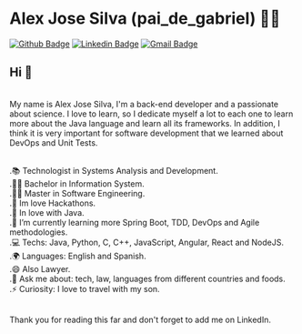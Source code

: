 # Alex Jose Silva (pai_de_gabriel) :man_technologist:

[![Github Badge](https://img.shields.io/badge/-Github-000?style=flat-square&logo=Github&logoColor=white&link=https://github.com/alexjosesilva)](https://github.com/alexjosesilva)
[![Linkedin Badge](https://img.shields.io/badge/-LinkedIn-blue?style=flat-square&logo=Linkedin&logoColor=white&link=https://www.linkedin.com/in/alexjosesilva/)](https://www.linkedin.com/in/alexjosesilva/)
[![Gmail Badge](https://img.shields.io/badge/-Gmail-c14438?style=flat-square&logo=Gmail&logoColor=white&link=mailto:alexjosesilvati@gmail.com)](mailto:alexjosesilvati@gmail.com/)
<br/>
## Hi 👋 

<br/>
My name is Alex Jose Silva, I'm a back-end developer and a passionate about science.
I love to learn, so I dedicate myself a lot to each one to learn more about the Java language and learn all its frameworks. In addition, I think it is very important for software development that we learned about DevOps and Unit Tests.

<br/>.📚 Technologist in Systems Analysis and Development.
<br/> .👩‍🎓 Bachelor in Information System.
<br/> .👩‍🎓 Master in Software Engineering.
<br/>.🏢 Im love Hackathons.
<br/>.💙 In love with Java.
<br/>.🌱 I’m currently learning more Spring Boot, TDD, DevOps and Agile methodologies.
<br/>.💻  Techs: Java, Python, C, C++, JavaScript, Angular, React and NodeJS.
<br/>.🌍 Languages: English and Spanish.
<br/>.😄 Also Lawyer.
<br/>.💬 Ask me about: tech, law, languages from different countries and foods.
<br/> .⚡ Curiosity: I love to travel with my son.

<br/>Thank you for reading this far and don't forget to add me on LinkedIn.
